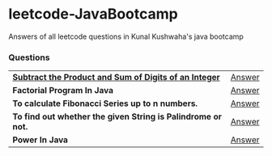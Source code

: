 # leetcode-JavaBootcamp
Answers of all leetcode questions in Kunal Kushwaha's java bootcamp

### Questions
|            |            |
| ---------- | ---------- |
| [**Subtract the Product and Sum of Digits of an Integer**](https://leetcode.com/problems/subtract-the-product-and-sum-of-digits-of-an-integer/) | [Answer](Answers/question1.txt) |
| **Factorial Program In Java** | [Answer](Answers/answer1.txt) | 
|**To calculate Fibonacci Series up to n numbers.** | [Answer](Answers/answer2.txt) |
|**To find out whether the given String is Palindrome or not.** | [Answer](Answers/answer3.txt) |
|**Power In Java** | [Answer](Answers/answer4.txt) |
